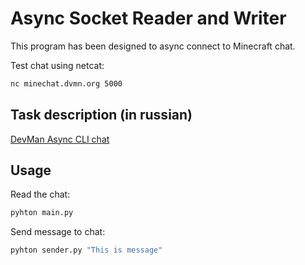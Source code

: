 # Async Socket Reader and Writer

This program has been designed to async connect to Minecraft chat.

Test chat using netcat:
```bash
nc minechat.dvmn.org 5000
```

## Task description (in russian)

[DevMan Async CLI chat](https://dvmn.org/modules/async-python/lesson/underground-chat-cli/)

## Usage

Read the chat:

```bash
pyhton main.py
```

Send message to chat:

```bash
pyhton sender.py "This is message"
```